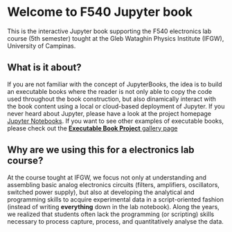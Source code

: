 # Welcome to F540 Jupyter book 

This is the interactive Jupyter book  supporting the F540 electronics lab course (5th semester) tought at the Gleb Wataghin Physics Institute (IFGW), University of Campinas. 
## What is it about?
If you are not familiar with the concept of JupyterBooks, the idea is to build an executable books where the reader is not only able to copy the code used throughout the book construction, but also dinamically interact with the book content using a local or cloud-based deployment of Jupyter. If you never heard about Jupyter, please have a look at the project homepage [Jupyter Notebooks](https://jupyter.org/). If you want to see other examples of executable books,  please check out the [**Executable Book Project**  gallery  page](https://executablebooks.org/en/latest/gallery.html)

## Why are we using this for a  electronics lab course?
At the course tought at IFGW, we focus not only at understanding and assembling basic analog electronics circuits (filters, amplifiers, oscillators, switched power supply), but also at developing the analytical and programming skills to acquire experimental data in a script-oriented fashion (instead of writing **everything** down in the lab notebook). Along the years, we realized that students often lack the programming (or scripting) skills necessary to process capture, process, and quantitatively analyse the data.
